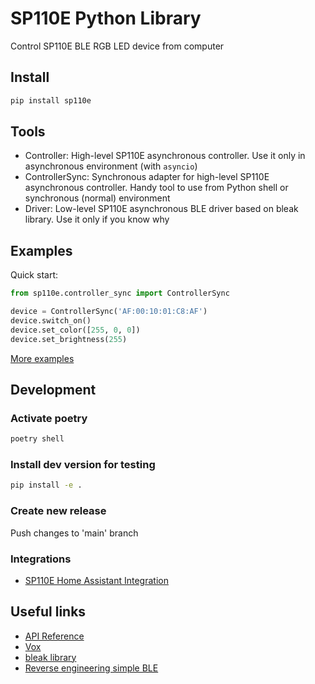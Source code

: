 # SP110E Python Library

Control SP110E BLE RGB LED device from computer

## Install

```bash
pip install sp110e
```

## Tools

- Controller: High-level SP110E asynchronous controller. Use it only in asynchronous environment (with `asyncio`)
- ControllerSync: Synchronous adapter for high-level SP110E asynchronous controller. Handy tool to use from Python shell or synchronous (normal) environment
- Driver: Low-level SP110E asynchronous BLE driver based on bleak library. Use it only if you know why

## Examples

Quick start:

```python
from sp110e.controller_sync import ControllerSync

device = ControllerSync('AF:00:10:01:C8:AF')
device.switch_on()
device.set_color([255, 0, 0])
device.set_brightness(255)
```

[More examples](examples)

## Development

### Activate poetry

```bash
poetry shell
```

### Install dev version for testing

```bash
pip install -e .
```

### Create new release

Push changes to 'main' branch

### Integrations

- [SP110E Home Assistant Integration](https://github.com/roslovets/SP110E-HASS)

## Useful links

- [API Reference](https://gist.github.com/mbullington/37957501a07ad065b67d4e8d39bfe012)
- [Vox](https://github.com/nguyenthuongvo/Vox)
- [bleak library](https://github.com/hbldh/bleak)
- [Reverse engineering simple BLE](http://nilhcem.com/iot/reverse-engineering-simple-bluetooth-devices)
